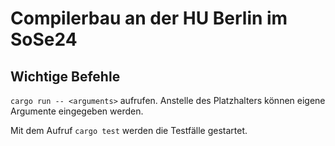 # Compilerbau an der HU Berlin im SoSe24

## Wichtige Befehle
```cargo run -- <arguments>``` aufrufen. Anstelle des Platzhalters <arguments> können eigene Argumente eingegeben werden. 

Mit dem Aufruf ```cargo test``` werden die Testfälle gestartet.